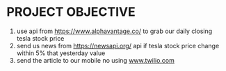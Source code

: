 # PROJECT OBJECTIVE


1. use api from https://www.alphavantage.co/ to grab our daily closing tesla stock price
2. send us news from https://newsapi.org/ api if tesla stock price change within 5% that yesterday value
3. send the article to our mobile no using www.twilio.com
